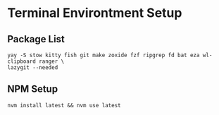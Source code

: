 # Terminal Environtment Setup

## Package List
```
yay -S stow kitty fish git make zoxide fzf ripgrep fd bat eza wl-clipboard ranger \
lazygit --needed
```
## NPM Setup
```nvm install latest && nvm use latest```

